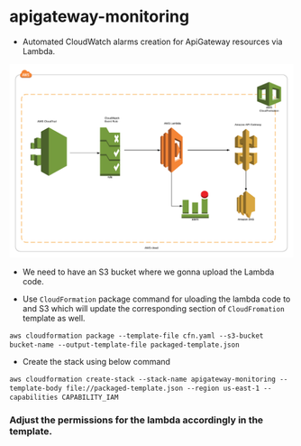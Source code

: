 # apigateway-monitoring


* Automated CloudWatch alarms creation for ApiGateway resources via Lambda.

![Basic Flow](diagram.png)

* We need to have an S3 bucket where we gonna upload the Lambda code.

* Use `CloudFormation` package command for uloading the lambda code to and S3 which will update the corresponding section of `CloudFromation` template as well.

```
aws cloudformation package --template-file cfn.yaml --s3-bucket bucket-name --output-template-file packaged-template.json
```

* Create the stack using below command

```
aws cloudformation create-stack --stack-name apigateway-monitoring --template-body file://packaged-template.json --region us-east-1 --capabilities CAPABILITY_IAM
```

### Adjust the permissions for the lambda accordingly in the template.

